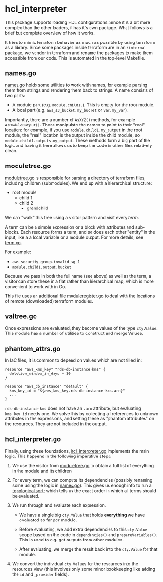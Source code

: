 # hcl_interpreter

This package supports loading HCL configurations.  Since it is a bit more
complex than the other loaders, it has it's own package.  What follows is
a brief but complete overview of how it works.

It tries to mimic terraform behavior as much as possible by using terraform
as a library.  Since some packages inside terraform are in an `/internal`
package, we vendor in terraform and rename the packages to make them
accessible from our code.  This is automated in the top-level Makefile.

## names.go

[names.go] holds some utilities to work with names, for example parsing them
from strings and rendering them back to strings.  A name consists of two parts:

 -  A module part (e.g. `module.child1.`).  This is empty for the root module.
 -  A local part (e.g. `aws_s3_bucket.my_bucket` or `var.my_var`).

Importantly, there are a number of `AsXYZ()` methods, for example
`AsModuleOutput()`.  These manipulate the names to point to their "real"
location: for example, if you use `module.child1.my_output` in the root
module, the "real" location is the output inside the child module, so
`module.child1.outputs.my_output`.  These methods form a big part of the logic
and having it here allows us to keep the code in other files relatively clean.

## moduletree.go

[moduletree.go] is responsible for parsing a directory of terraform files,
including children (submodules).  We end up with a hierarchical structure:

 -  root module
     *  child 1
     *  child 2
         -  grandchild

We can "walk" this tree using a visitor pattern and visit every _term_.

A term can be a simple expression or a block with attributes and sub-blocks.
Each resource forms a term, and so does each other "entity" in the input,
like a a local variable or a module output.  For more details, see [term.go].

For example:

  -  `aws_security_group.invalid_sg_1`
  -  `module.child1.output.bucket`

Because we pass in both the full name (see above) as well as the term, a visitor
can store these in a flat rather than hierarchical map, which is more convenient
to work with in Go.

This file uses an additional file [moduleregister.go] to deal with the locations
of remote (downloaded) terraform modules.

## valtree.go

Once expressions are evaluated, they become values of the type `cty.Value`.
This module has a number of utilities to construct and merge Values.

## phantom_attrs.go

In IaC files, it is common to depend on values which are not filled in:

```
resource "aws_kms_key" "rds-db-instance-kms" {
  deletion_window_in_days = 10
}

resource "aws_db_instance" "default" {
  kms_key_id = "${aws_kms_key.rds-db-instance-kms.arn}"
  ...
}

```

`rds-db-instance-kms` does not have an `.arn` attribute, but evaluating
`kms_key_id` needs one.  We solve this by collecting all references to unknown
attributes in the expressions, and setting these as "phantom attributes" on the
resources.  They are not included in the output.

## hcl_interpreter.go

Finally, using these foundations, [hcl_interpreter.go] implements the main
logic.  This happens in the following imperative steps:

1.  We use the visitor from [moduletree.go] to obtain a full list of everything
    in the module and its children.

2.  For every term, we can compute its dependencies (possibly renaming
    some using the logic in [names.go]).  This gives us enough info to run a
    [topological sort](https://en.wikipedia.org/wiki/Topological_sorting);
    which tells us the exact order in which all terms should be evaluated.

3.  We run through and evaluate each expression.

     -  We have a single big `cty.Value` that holds **everything** we have
        evaluated so far per module.

     -  Before evaluating, we add extra dependencies to this `cty.Value` scope
        based on the code in `dependencies()` and `prepareVariables()`.  This
        is used to e.g. get outputs from other modules.

     -  After evaluating, we merge the result back into the `cty.Value` for that
        module.

4.  We convert the individual `cty.Value`s for the resources into the resources
    view (this involves only some minor bookkeeping like adding the `id` and
    `_provider` fields).

[moduleregister.go]: moduleregister.go
[moduletree.go]: moduletree.go
[names.go]: names.go
[hcl_interpreter.go]: hcl_interpreter.go
[valtree.go]: valtree.go
[term.go]: term.go
